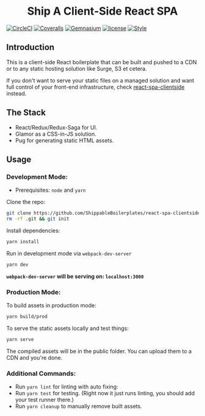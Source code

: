 <h1 align='center'>Ship A Client-Side React SPA</h1>


[![CircleCI](https://img.shields.io/circleci/project/github/ShippableBoilerplates/react-spa-clientside-cdn.svg?style=flat-square)](https://circleci.com/gh/ShippableBoilerplates/react-spa-clientside-cdn)
[![Coveralls](https://img.shields.io/coveralls/ShippableBoilerplates/react-spa-clientside-cdn.svg?style=flat-square)](https://coveralls.io/github/ShippableBoilerplates/react-spa-clientside-cdn)
[![Gemnasium](https://img.shields.io/gemnasium/ShippableBoilerplates/react-spa-clientside-cdn.svg?style=flat-square)](https://gemnasium.com/badges/github.com/ShippableBoilerplates/react-spa-clientside-cdn.svg)
[![license](https://img.shields.io/github/license/ShippableBoilerplates/react-spa-clientside-cdn.svg?style=flat-square)](https://img.shields.io/github/license/ShippableBoilerplates/react-spa-clientside-cdn)
[![Style](https://img.shields.io/badge/code%20style-standard%2F4-ff69b4.svg?style=flat-square)]()


## Introduction

This is a client-side React boilerplate that can be built and pushed to a CDN or to any static hosting solution like Surge, S3 et cetera.

If you don't want to serve your static files on a managed solution and want full control of your front-end infrastructure, check [react-spa-clientside](https://github.com/ShippableBoilerplates/react-spa-clientside) instead.

## The Stack

- React/Redux/Redux-Saga for UI.
- Glamor as a CSS-in-JS solution.
- Pug for generating static HTML assets.

## Usage

### Development Mode:

- Prerequisites: `node` and `yarn`

Clone the repo:

```bash
git clone https://github.com/ShippableBoilerplates/react-spa-clientside-cdn
rm -rf .git && git init
```
Install dependencies:

```bash
yarn install
```

Run in development mode via `webpack-dev-server`

```bash
yarn dev
```

**`webpack-dev-server` will be serving on: `localhost:3000`**

### Production Mode:

To build assets in production mode:

```bash
yarn build/prod
```

To serve the static assets locally and test things:

```bash
yarn serve
```

The compiled assets will be in the public folder. You can upload them to a CDN and you're done.

### Additional Commands:

- Run `yarn lint` for linting with auto fixing:
- Run `yarn test` for testing. (Right now it just runs linting, you should add your test runner there.)
- Run `yarn cleanup` to manually remove built assets.

